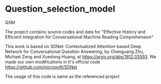 # Question_selection_model
QSM

The project contains source codes and data for "Effective History and Efficient Integration for Conversational Machine Reading Comprehension"

This work is based on SDNet: Contextualized Attention-based Deep Network for Conversational Question Answering, by Chenguang Zhu, Michael Zeng and Xuedong Huang, at https://arxiv.org/abs/1812.03593. We made our own modifications in It's official code https://github.com/microsoft/SDNet

The usage of this code is same as the referenced project
